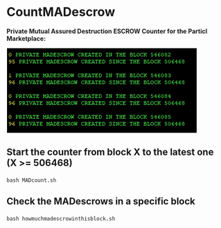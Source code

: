 # CountMADescrow

**Private Mutual Assured Destruction ESCROW Counter for the Particl Marketplace:**

![Screenshot](madcounter.png)

## Start the counter from block X to the latest one (X >= 506468)

`bash MADcount.sh`

## Check the MADescrows in a specific block

 `bash howmuchmadescrowinthisblock.sh`
